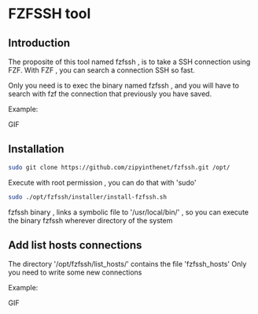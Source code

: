 # FZFSSH tool

## Introduction
The proposite of this tool named fzfssh , is to take a SSH connection using FZF.
With FZF , you can search a connection SSH so fast.

Only you need is to exec the binary named fzfssh , and you will have to search with fzf the connection that previously you have saved.

Example:

GIF

## Installation

```bash
sudo git clone https://github.com/zipyinthenet/fzfssh.git /opt/
```

Execute with root permission , you can do that with 'sudo'

```bash
sudo ./opt/fzfssh/installer/install-fzfssh.sh
```

fzfssh binary , links a symbolic file to '/usr/local/bin/' , so you can execute the binary fzfssh wherever directory of the system

## Add list hosts connections

The directory '/opt/fzfssh/list_hosts/' contains the file 'fzfssh_hosts'
Only you need to write some new connections

Example:

GIF
